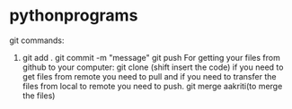 # pythonprograms
git commands:
1. git add .
git commit -m "message"
git push
For getting your files from github to your computer:
git clone (shift insert the code)
if you need to get files from remote you need to pull and if you need to transfer the files from local to remote you need to push.
git merge aakriti(to merge the files)
